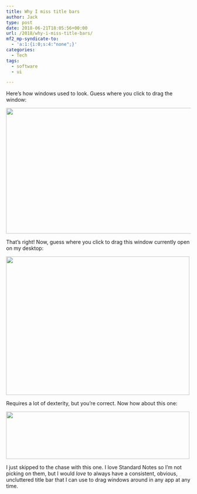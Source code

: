 ```yaml
---
title: Why I miss title bars
author: Jack
type: post
date: 2018-06-21T18:05:56+00:00
url: /2018/why-i-miss-title-bars/
mf2_mp-syndicate-to:
  - 'a:1:{i:0;s:4:"none";}'
categories:
  - Tech
tags:
  - software
  - ui

---
```

Here&#8217;s how windows used to look. Guess where you click to drag the window:

<img class="alignnone size-full wp-image-1365" src="/wp-content/uploads/2018/06/2018-06-21_mac-title-bar.gif" alt="" width="512" height="342" />

That&#8217;s right! Now, guess where you click to drag this window currently open on my desktop:

<img class="alignnone size-full wp-image-1366" src="/wp-content/uploads/2018/06/2018-06-21_notes-titlebar.png" alt="" width="500" height="377" srcset="/wp-content/uploads/2018/06/2018-06-21_notes-titlebar.png 500w, /wp-content/uploads/2018/06/2018-06-21_notes-titlebar-300x226.png 300w" sizes="(max-width: 500px) 100vw, 500px" />

Requires a lot of dexterity, but you&#8217;re correct. Now how about this one:

<img class="alignnone size-full wp-image-1367" src="/wp-content/uploads/2018/06/standard.png" alt="" width="500" height="129" srcset="/wp-content/uploads/2018/06/standard.png 500w, /wp-content/uploads/2018/06/standard-300x77.png 300w" sizes="(max-width: 500px) 100vw, 500px" />

I just skipped to the chase with this one. I love Standard Notes so I&#8217;m not picking on them, but I would _love_ to always have a consistent, obvious, uncluttered title bar that I can use to drag windows around in any app at any time.

&nbsp;

&nbsp;
